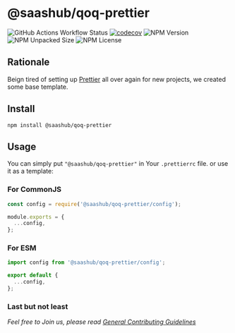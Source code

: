 # @saashub/qoq-prettier

![GitHub Actions Workflow Status](https://img.shields.io/github/actions/workflow/status/saashub-it/qoq/main.yml) [![codecov](https://codecov.io/gh/saashub-it/qoq/graph/badge.svg?flag=prettier&token=PQ1XAQQ257)](https://codecov.io/gh/saashub-it/qoq/flags/prettier) ![NPM Version](https://img.shields.io/npm/v/%40saashub%2Fqoq-eslint-v9-ts-vitest)
![NPM Unpacked Size](https://img.shields.io/npm/unpacked-size/%40saashub%2Fqoq-eslint-v9-ts-vitest) ![NPM License](https://img.shields.io/npm/l/%40saashub%2Fqoq-eslint-v9-ts-vitest)

## Rationale

Beign tired of setting up [Prettier](https://www.npmjs.com/package/prettier) all over again for new projects, we created some base template.

## Install

    npm install @saashub/qoq-prettier

## Usage

You can simply put `"@saashub/qoq-prettier"` in Your `.prettierrc` file. or use it as a template:

### For CommonJS

```js
const config = require('@saashub/qoq-prettier/config');

module.exports = {
  ...config,
};
```

### For ESM

```js
import config from '@saashub/qoq-prettier/config';

export default {
  ...config,
};
```

### Last but not least

_Feel free to Join us, please read [General Contributing Guidelines](https://github.com/saashub-it/qoq/blob/master/.github/CONTRIBUTING.md)_
